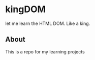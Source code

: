 # kingDOM
let me learn the HTML DOM. Like a king.

## About
This is a repo for my learning projects
